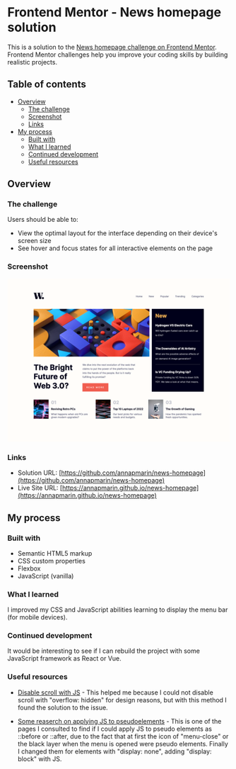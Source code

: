 # Frontend Mentor - News homepage solution

This is a solution to the [News homepage challenge on Frontend Mentor](https://www.frontendmentor.io/challenges/news-homepage-H6SWTa1MFl). Frontend Mentor challenges help you improve your coding skills by building realistic projects. 

## Table of contents

- [Overview](#overview)
  - [The challenge](#the-challenge)
  - [Screenshot](#screenshot)
  - [Links](#links)
- [My process](#my-process)
  - [Built with](#built-with)
  - [What I learned](#what-i-learned)
  - [Continued development](#continued-development)
  - [Useful resources](#useful-resources)

## Overview

### The challenge

Users should be able to:

- View the optimal layout for the interface depending on their device's screen size
- See hover and focus states for all interactive elements on the page

### Screenshot

![](./assets/images/Screenshot.png)

### Links

- Solution URL: [https://github.com/annapmarin/news-homepage](https://github.com/annapmarin/news-homepage)
- Live Site URL: [https://annapmarin.github.io/news-homepage](https://annapmarin.github.io/news-homepage)

## My process

### Built with

- Semantic HTML5 markup
- CSS custom properties
- Flexbox
- JavaScript (vanilla)

### What I learned

I improved my CSS and JavaScript abilities learning to display the menu bar (for mobile devices).

### Continued development

It would be interesting to see if I can rebuild the project with some JavaScript framework as React or Vue.

### Useful resources

- [Disable scroll with JS](https://www.miguelra.com/deshabilitar-scroll-con-javascript/) - This helped me because I could not disable scroll with "overflow: hidden" for design reasons, but with this method I found the solution to the issue.

- [Some reaserch on applying JS to pseudoelements](https://stackoverflow.com/questions/9395858/event-listener-on-a-css-pseudo-element-such-as-after-and-before) - This is one of the pages I consulted to find if I could apply JS to pseudo elements as ::before or ::after, due to the fact that at first the icon of "menu-close" or the black layer when the menu is opened were pseudo elements. Finally I changed them for elements with "display: none", adding "display: block" with JS.